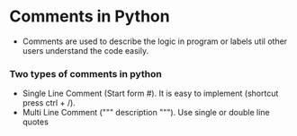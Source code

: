 # Comments in Python

* Comments are used to describe the logic in program or labels util other users understand the code easily.

### Two types of comments in python
- Single Line Comment (Start form #). It is easy to implement (shortcut press ctrl + /).
- Multi Line Comment (""" description """). Use single or double line quotes
